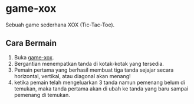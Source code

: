 # game-xox

Sebuah game sederhana XOX (Tic-Tac-Toe).

## Cara Bermain

1. Buka [game-xox](https://riyanfazrirahman.github.io/game-xox/).
2. Bergantian menempatkan tanda di kotak-kotak yang tersedia.
3. Pemain pertama yang berhasil membuat tiga tanda sejajar secara horizontal, vertikal, atau diagonal akan menang!
4. ketika pemain telah mengeluarkan 3 tanda namun pemenang belum di temukan, maka tanda pertama akan di ubah ke tanda yang baru sampai pemenang di temukan.

